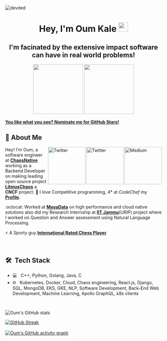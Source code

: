 <!--
**oumkale/oumkale** is a ✨ _special_ ✨ repository because its `README.md` (this file) appears on your GitHub profile.

Here are some ideas to get you started:

- 🔭 I’m currently working on ...

- 🌱 I’m currently learning ...
- 👯 I’m looking to collaborate on ...
- 🤔 I’m looking for help with ...
- 💬 Ask me about ...
- 📫 How to reach me: ...
- 😄 Pronouns: ...
- ⚡ Fun fact: ...
-->
<img src="https://komarev.com/ghpvc/?username=oumkale" alt="devded" /> 
<h1 align="center">Hey, I'm Oum Kale <img src="https://raw.githubusercontent.com/aemmadi/aemmadi/master/wave.gif" width="30px"></h1> 
<h2 align="center">I'm facinated by the extensive impact software can have in real world problems!</h2>

<p align="center"> <img src="https://octodex.github.com/images/daftpunktocat-thomas.gif" height="160px" width="160px"> <img src="https://octodex.github.com/images/daftpunktocat-guy.gif" height="160px" width="160px"> </p>

   [**You like what you see? Nominate me for GitHub Stars!**](https://stars.github.com/nominate/)
   
   ## :wave: About Me 
<a href="https://oumkalecoding.medium.com/placement-coding-interview-preparation-for-juniors-fe99184df6ba" target="_blank"><img src="https://cdn4.iconfinder.com/data/icons/social-media-rounded-corners/512/Medium_rounded_cr-512.png" height="120px" width="120px" alt="Medium" align="right"></a>
<a href="https://twitter.com/oumkale" target="_blank"><img src="https://cdn2.iconfinder.com/data/icons/social-media-2199/64/social_media_isometric_6-twitter-512.png" height="120px" width="120px" alt="Twitter" align="right"></a>
<a href="https://www.linkedin.com/in/oumnkale/" target="_blank"><img src="https://cdn2.iconfinder.com/data/icons/social-media-2199/64/social_media_isometric_14-linkedin-512.png" height="120px" width="120px" alt="Twitter" align="right"></a>
Hey! I'm Oum, a software engineer at [**ChaosNative**](https://www.chaosnative.com/) working as a Backend Developer on making leading open source
project [**LitmusChaos**](https://github.com/litmuschaos) a **CNCF** project. 
💖 I love Competitive programming, 4* at *CodeChef* my [**Profile**](https://www.codechef.com/users/oumkale).

:octocat: Worked at [**MayaData**](https://mayadata.io/) on high
performance and cloud native solutions also did my Research Internship at [**IIT Jammu**](https://www.iitjammu.ac.in/)(URIP) project where I worked on Question and Answer assessment using Natural Language Processing. 

 

⚡ A Sporty guy [**International Rated Chess Player**](https://ratings.fide.com/profile/25062450)

<br> 

## 🛠 &nbsp;Tech Stack

- 💻 &nbsp;
 C++, Python, Golang, Java, C
- 🌐 &nbsp;
Kubernetes, Docker, Cloud,
Chaos engineering, React.js, Django,
SQL, MongoDB, EKS, GKE,
NLP, Software Development,
Back-End Web Development,
Machine Learning, Apollo GraphQL, k8s clients 
<br/>

   ![Oum's GitHub stats](https://github-readme-stats.vercel.app/api/?username=oumkale&theme=prussian&show_icons=true&count_private=true)
  
   [![GitHub Streak](http://github-readme-streak-stats.herokuapp.com?user=oumkale&theme=prussian&hide_border=true)](https://git.io/streak-stats)
   <br />
   <br />
   [![Oum's GitHub activity graph](https://activity-graph.herokuapp.com/graph?username=oumkale&theme=xcode)](https://git.io/oumkale)
   <br />
 




